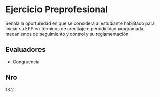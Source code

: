 # Ejercicio Preprofesional

Señala la oportunidad en que se considera al estudiante habilitado para iniciar su EPP en términos de creditaje o periodicidad programada, mecanismos de seguimiento y control y su reglamentación.

## Evaluadores
* Congruencia


## Nro
13.2
